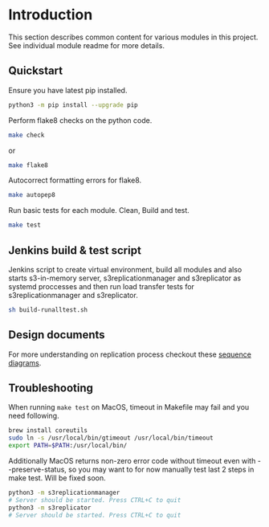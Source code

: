 # Introduction

This section describes common content for various modules in this project. See individual module readme for more details.

## Quickstart

Ensure you have latest pip installed.

```sh
python3 -m pip install --upgrade pip
```

Perform flake8 checks on the python code.
```sh
make check
```
or 
```sh
make flake8
```

Autocorrect formatting errors for flake8.
```sh
make autopep8
```

Run basic tests for each module. Clean, Build and test.
```sh
make test
```

## Jenkins build & test script
Jenkins script to create virtual environment, build all modules and also starts s3-in-memory server, s3replicationmanager and s3replicator as systemd proccesses and then run load transfer tests for s3replicationmanager and s3replicator.
```sh
sh build-runalltest.sh
```

## Design documents
For more understanding on replication process checkout these [sequence diagrams](doc/README.md).

## Troubleshooting
When running `make test` on MacOS, timeout in Makefile may fail and you need following.

```sh
brew install coreutils
sudo ln -s /usr/local/bin/gtimeout /usr/local/bin/timeout
export PATH=$PATH:/usr/local/bin/
```

Additionally MacOS returns non-zero error code without timeout even with --preserve-status, so you may want to for now manually test last 2 steps in make test. Will be fixed soon.
```sh
python3 -m s3replicationmanager
# Server should be started. Press CTRL+C to quit
python3 -m s3replicator
# Server should be started. Press CTRL+C to quit
```
